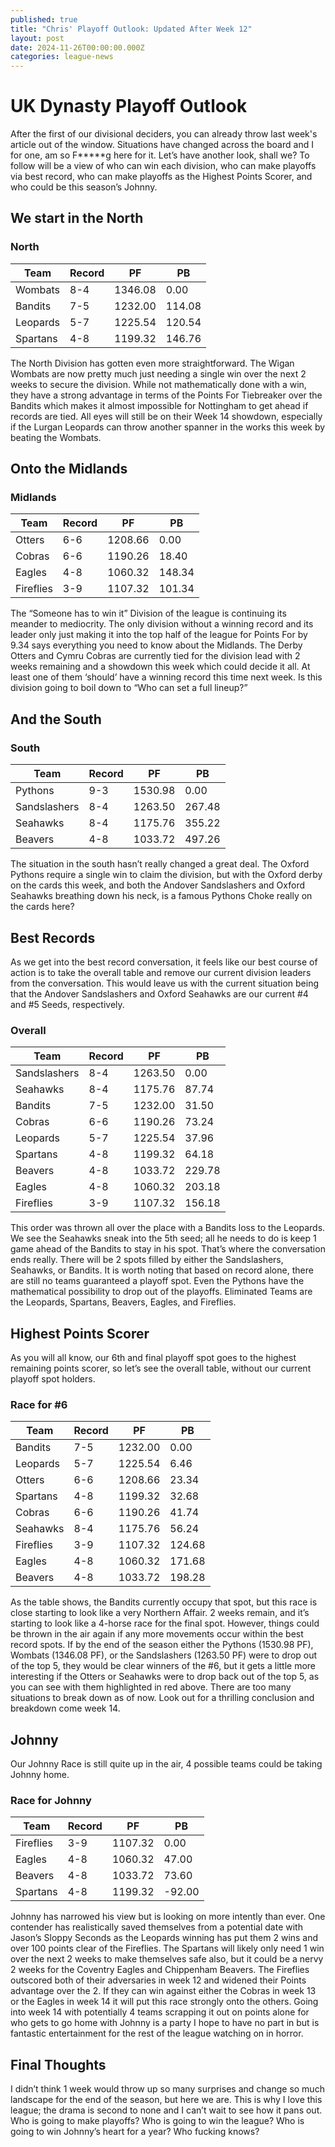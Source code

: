 ```yaml
---
published: true
title: "Chris' Playoff Outlook: Updated After Week 12"
layout: post
date: 2024-11-26T00:00:00.000Z
categories: league-news
---
```

# UK Dynasty Playoff Outlook

After the first of our divisional deciders, you can already throw last week's article out of the window. Situations have changed across the board and I for one, am so F*****g here for it. Let’s have another look, shall we? To follow will be a view of who can win each division, who can make playoffs via best record, who can make playoffs as the Highest Points Scorer, and who could be this season’s Johnny.

## We start in the North

### North

| Team      | Record | PF      | PB     |
|-----------|--------|---------|--------|
| Wombats   | 8-4    | 1346.08 | 0.00   |
| Bandits   | 7-5    | 1232.00 | 114.08 |
| Leopards  | 5-7    | 1225.54 | 120.54 |
| Spartans  | 4-8    | 1199.32 | 146.76 |

The North Division has gotten even more straightforward. The Wigan Wombats are now pretty much just needing a single win over the next 2 weeks to secure the division. While not mathematically done with a win, they have a strong advantage in terms of the Points For Tiebreaker over the Bandits which makes it almost impossible for Nottingham to get ahead if records are tied. All eyes will still be on their Week 14 showdown, especially if the Lurgan Leopards can throw another spanner in the works this week by beating the Wombats.

## Onto the Midlands

### Midlands

| Team      | Record | PF      | PB     |
|-----------|--------|---------|--------|
| Otters    | 6-6    | 1208.66 | 0.00   |
| Cobras    | 6-6    | 1190.26 | 18.40  |
| Eagles    | 4-8    | 1060.32 | 148.34 |
| Fireflies | 3-9    | 1107.32 | 101.34 |

The “Someone has to win it” Division of the league is continuing its meander to mediocrity. The only division without a winning record and its leader only just making it into the top half of the league for Points For by 9.34 says everything you need to know about the Midlands. The Derby Otters and Cymru Cobras are currently tied for the division lead with 2 weeks remaining and a showdown this week which could decide it all. At least one of them ‘should’ have a winning record this time next week. Is this division going to boil down to “Who can set a full lineup?”

## And the South

### South

| Team         | Record | PF      | PB     |
|--------------|--------|---------|--------|
| Pythons      | 9-3    | 1530.98 | 0.00   |
| Sandslashers | 8-4    | 1263.50 | 267.48 |
| Seahawks     | 8-4    | 1175.76 | 355.22 |
| Beavers      | 4-8    | 1033.72 | 497.26 |

The situation in the south hasn’t really changed a great deal. The Oxford Pythons require a single win to claim the division, but with the Oxford derby on the cards this week, and both the Andover Sandslashers and Oxford Seahawks breathing down his neck, is a famous Pythons Choke really on the cards here?

## Best Records

As we get into the best record conversation, it feels like our best course of action is to take the overall table and remove our current division leaders from the conversation. This would leave us with the current situation being that the Andover Sandslashers and Oxford Seahawks are our current #4 and #5 Seeds, respectively.

### Overall

| Team         | Record | PF      | PB     |
|--------------|--------|---------|--------|
| Sandslashers | 8-4    | 1263.50 | 0.00   |
| Seahawks     | 8-4    | 1175.76 | 87.74  |
| Bandits      | 7-5    | 1232.00 | 31.50  |
| Cobras       | 6-6    | 1190.26 | 73.24  |
| Leopards     | 5-7    | 1225.54 | 37.96  |
| Spartans     | 4-8    | 1199.32 | 64.18  |
| Beavers      | 4-8    | 1033.72 | 229.78 |
| Eagles       | 4-8    | 1060.32 | 203.18 |
| Fireflies    | 3-9    | 1107.32 | 156.18 |

This order was thrown all over the place with a Bandits loss to the Leopards. We see the Seahawks sneak into the 5th seed; all he needs to do is keep 1 game ahead of the Bandits to stay in his spot. That’s where the conversation ends really. There will be 2 spots filled by either the Sandslashers, Seahawks, or Bandits. It is worth noting that based on record alone, there are still no teams guaranteed a playoff spot. Even the Pythons have the mathematical possibility to drop out of the playoffs. Eliminated Teams are the Leopards, Spartans, Beavers, Eagles, and Fireflies.

## Highest Points Scorer

As you will all know, our 6th and final playoff spot goes to the highest remaining points scorer, so let’s see the overall table, without our current playoff spot holders.

### Race for #6

| Team      | Record | PF      | PB     |
|-----------|--------|---------|--------|
| Bandits   | 7-5    | 1232.00 | 0.00   |
| Leopards  | 5-7    | 1225.54 | 6.46   |
| Otters    | 6-6    | 1208.66 | 23.34  |
| Spartans  | 4-8    | 1199.32 | 32.68  |
| Cobras    | 6-6    | 1190.26 | 41.74  |
| Seahawks  | 8-4    | 1175.76 | 56.24  |
| Fireflies | 3-9    | 1107.32 | 124.68 |
| Eagles    | 4-8    | 1060.32 | 171.68 |
| Beavers   | 4-8    | 1033.72 | 198.28 |

As the table shows, the Bandits currently occupy that spot, but this race is close starting to look like a very Northern Affair. 2 weeks remain, and it’s starting to look like a 4-horse race for the final spot. However, things could be thrown in the air again if any more movements occur within the best record spots. If by the end of the season either the Pythons (1530.98 PF), Wombats (1346.08 PF), or the Sandslashers (1263.50 PF) were to drop out of the top 5, they would be clear winners of the #6, but it gets a little more interesting if the Otters or Seahawks were to drop back out of the top 5, as you can see with them highlighted in red above. There are too many situations to break down as of now. Look out for a thrilling conclusion and breakdown come week 14.

## Johnny

Our Johnny Race is still quite up in the air, 4 possible teams could be taking Johnny home.

### Race for Johnny

| Team      | Record | PF      | PB     |
|-----------|--------|---------|--------|
| Fireflies | 3-9    | 1107.32 | 0.00   |
| Eagles    | 4-8    | 1060.32 | 47.00  |
| Beavers   | 4-8    | 1033.72 | 73.60  |
| Spartans  | 4-8    | 1199.32 | -92.00 |

Johnny has narrowed his view but is looking on more intently than ever. One contender has realistically saved themselves from a potential date with Jason’s Sloppy Seconds as the Leopards winning has put them 2 wins and over 100 points clear of the Fireflies. The Spartans will likely only need 1 win over the next 2 weeks to make themselves safe also, but it could be a nervy 2 weeks for the Coventry Eagles and Chippenham Beavers. The Fireflies outscored both of their adversaries in week 12 and widened their Points advantage over the 2. If they can win against either the Cobras in week 13 or the Eagles in week 14 it will put this race strongly onto the others. Going into week 14 with potentially 4 teams scrapping it out on points alone for who gets to go home with Johnny is a party I hope to have no part in but is fantastic entertainment for the rest of the league watching on in horror.

## Final Thoughts

I didn’t think 1 week would throw up so many surprises and change so much landscape for the end of the season, but here we are. This is why I love this league; the drama is second to none and I can’t wait to see how it pans out. Who is going to make playoffs? Who is going to win the league? Who is going to win Johnny’s heart for a year? Who fucking knows?

